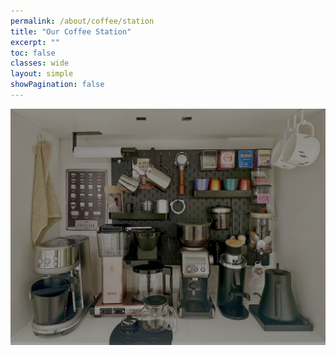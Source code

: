 ```yaml
---
permalink: /about/coffee/station
title: "Our Coffee Station"
excerpt: ""
toc: false
classes: wide
layout: simple
showPagination: false
---
```


![alt text](202502_coffee_station.png)